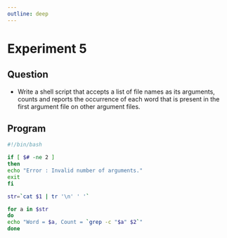 ```yaml
---
outline: deep
---
```


# Experiment 5

## Question
- Write a shell script that accepts a list of file names as its arguments, counts and 
reports the occurrence of each word that is present in the first argument file on other 
argument files.

## Program
```bash [exp5.sh]
#!/bin/bash

if [ $# -ne 2 ]
then
echo "Error : Invalid number of arguments."
exit
fi

str=`cat $1 | tr '\n' ' '`

for a in $str
do
echo "Word = $a, Count = `grep -c "$a" $2`"
done
```
